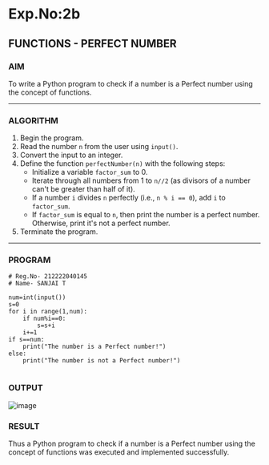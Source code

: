 # Exp.No:2b  
## FUNCTIONS - PERFECT NUMBER

### AIM  
To write a Python program to check if a number is a Perfect number using the concept of functions.

---

### ALGORITHM

1. Begin the program.  
2. Read the number `n` from the user using `input()`.  
3. Convert the input to an integer.  
4. Define the function `perfectNumber(n)` with the following steps:  
    - Initialize a variable `factor_sum` to 0.  
    - Iterate through all numbers from 1 to `n//2` (as divisors of a number can't be greater than half of it).  
    - If a number `i` divides `n` perfectly (i.e., `n % i == 0`), add `i` to `factor_sum`.  
    - If `factor_sum` is equal to `n`, then print the number is a perfect number. Otherwise, print it's not a perfect number.  
5. Terminate the program.

---

### PROGRAM
```
# Reg.No- 212222040145
# Name- SANJAI T

num=int(input())
s=0
for i in range(1,num):
    if num%i==0:
        s=s+i
    i+=1
if s==num:
    print("The number is a Perfect number!")
else:
    print("The number is not a Perfect number!")


```
### OUTPUT

![image](https://github.com/user-attachments/assets/986c55ae-28cd-4f4e-aec2-44467ca87352)

### RESULT

Thus a Python program to check if a number is a Perfect number using the concept of functions was executed and implemented successfully.
